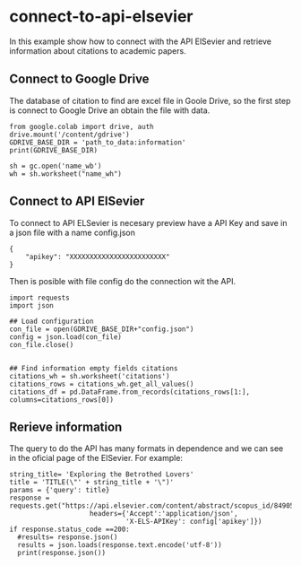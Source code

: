 # connect-to-api-elsevier
In this example show how to connect with the API ElSevier and retrieve information about citations to academic papers. 

## Connect to Google Drive
The database of citation to find are excel file in Goole Drive, so the first step is connect to Google Drive an obtain the file with data. 

```
from google.colab import drive, auth
drive.mount('/content/gdrive')
GDRIVE_BASE_DIR = 'path_to_data:information'
print(GDRIVE_BASE_DIR)

sh = gc.open('name_wb')
wh = sh.worksheet("name_wh")
```

## Connect to API ElSevier

To connect to API ELSevier is necesary preview have a API Key and save in a json file with a name config.json

```
{
    "apikey": "XXXXXXXXXXXXXXXXXXXXXXXX"
}
```
Then is posible with file config do the connection wit the API. 
```
import requests
import json
    
## Load configuration
con_file = open(GDRIVE_BASE_DIR+"config.json")
config = json.load(con_file)
con_file.close()


## Find information empty fields citations
citations_wh = sh.worksheet('citations')
citations_rows = citations_wh.get_all_values()
citations_df = pd.DataFrame.from_records(citations_rows[1:], columns=citations_rows[0])

```

## Rerieve information 

The query to do the API has many formats in dependence and we can see in the oficial page of the ElSevier. For example:

```
string_title= 'Exploring the Betrothed Lovers' 
title = 'TITLE(\"' + string_title + '\")'
params = {'query': title}
response = requests.get("https://api.elsevier.com/content/abstract/scopus_id/84905855329",
                    headers={'Accept':'application/json', 
                             'X-ELS-APIKey': config['apikey']})
if response.status_code ==200:
  #results= response.json()
  results = json.loads(response.text.encode('utf-8'))
  print(response.json())
```
